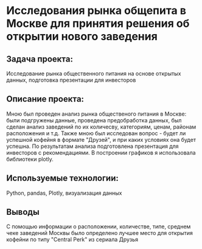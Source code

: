 # Исследования рынка общепита в Москве для принятия решения об открытии нового заведения

## Задача проекта:
Исследование рынка общественного питания на основе открытых данных, подготовка презентации для инвесторов

## Описание проекта:
Мною был проведен анализ рынка общественого питания в Москве: были подгружены данные, проведена предобработка данных, был сделан анализ заведений по их количесву, категориям, ценам, районам расположения и т.д. Также мною был исследован вопрос - будет ли успешной кофейня в формате "Друзей", и при каких условиях она будет успешна. По результатам анализа подготовлена презентация для инвесторов с рекомендациями. В построении графиков я использовала библиотеки plotly. 

## Используемые технологии:
Python, pandas, Plotly, визуализация данных

## Выводы
С помощью информации о расположении, количестве, типе, среднем чеке заведений Москвы было определено лучшее место для открытия кофейни по типу "Сentral Perk" из сериала Друзья 
